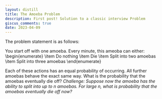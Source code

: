 ```yaml
---
layout: distill
title: The Amoeba Problem
description: First post! Solution to a classic interview Problem
giscus_comments: true
date: 2023-04-09
---
```


The problem statement is as follows:

You start off with one amoeba. Every minute, this ameoba can either:
\begin{enumerate}
	\item Do nothing
	\item Die
	\item Split into two amoebas
	\item Split into three amoebas
\end{enumerate}

Each of these actions has an equal probability of occurring. All further amoebas behave the
exact same way. What is the probability that the amoebas eventually die off? *Challenge:
Suppose now the amoeba has the ability to split into up to $n$ amoebas. For large $n$, what is probability that the amoebas eventually die off now?*